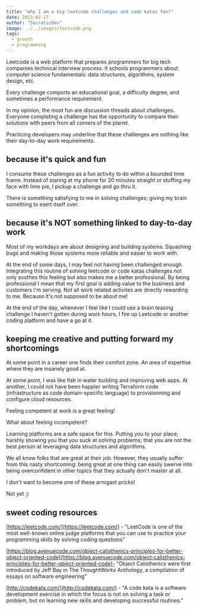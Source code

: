 ```yaml
---
title: "why I am a big leetcode challenges and code katas fan?"
date: 2023-02-17
author: "SocraticDev"
image: ../../images/leetcode.png
tags:
  - growth
  - programming
---
```


Leetcode is a web platform that prepares programmers for big tech companies
technical interview process. It schools programmers about computer science fundamentals:
data structures, algorithms, system design, etc. 

Every challenge comports an educational goal, a difficulty degree, and
sometimes a performance requirement.

In my opinion, the most fun are discussion threads about challenges. Everyone
completing a challenge has the opportunity to compare their solutions with
peers from all corners of the planet.

Practicing developers may underline that these challenges are nothing
like their day-to-day work requirements.

## because it's quick and fun

I consume these challenges as a fun activity to do within a bounded time frame.
Instead of staring at my phone for 20 minutes straight or stuffing my face with
lime pie, I pickup a challenge and go thru it.

There is something satisfying to me in solving challenges; giving my brain
something to exert itself over.

## because it's NOT something linked to day-to-day work

Most of my workdays are about designing and building systems. Squashing bugs and
making those systems more reliable and easier to work with. 

At the end of some days, I may feel not having been challenged enough.
Integrating this routine of solving leetcode or code katas challenges not only
soothes this feeling but also makes me a better
professional. By being professional I mean that my first goal is adding value
to the business and customers I'm serving. Not all work related activites are
directly rewarding to me. Because it's not supposed to be about me!

At the end of the day, whenever I feel like I could use a brain teasing
challenge I haven't gotten during work hours, I fire up Leetcode or another
coding platform and have a go at it.

## keeping me creative and putting forward my shortcomings

At some point in a career one finds their comfort zone. An area of expertise
where they are insanely good at.

At some point, I was like fish in water building and improving web apps. At
another, I could not have been happier writing Terraform code (infrastructure as code
domain-specific language) to provisionning and configure cloud resources.

Feeling competent at work is a great feeling!

What about feeling incompetent?

Learning platforms are a safe space for this. Putting you to your place;
harshly showing you that you suck at solving problems; that you are not the
best person at leveraging data structures and algorithms.

We all know folks that are great at their job. However, they usually suffer
from this nasty shortcoming: being great at one thing can easily swerve into
being overconfident in other topics that they actually don't master at all.

I don't want to become one of these arrogant pricks! 

Not yet ;)

## sweet coding resources

[https://leetcode.com/](https://leetcode.com/) - "LeetCode is one of the most
well-known online judge platforms that you can use to practice your programming
skills by solving coding questions"

[https://blog.avenuecode.com/object-calisthenics-principles-for-better-object-oriented-code](https://blog.avenuecode.com/object-calisthenics-principles-for-better-object-oriented-code)- "Object Calisthenics were first introduced by Jeff Bay in The ThoughtWorks
Anthology, a compilation of essays on software engineering"

[http://codekata.com/](http://codekata.com/) - "A code kata is a software development exercise in which the focus is not on solving a task or problem, but on learning new skills and developing successful routines."